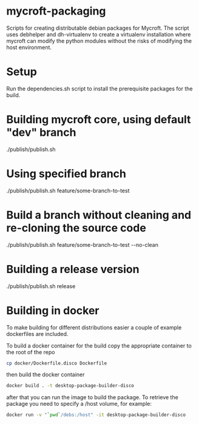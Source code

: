 # mycroft-packaging
Scripts for creating distributable debian packages for Mycroft. The script uses debhelper and dh-virtualenv to create a virtualenv installation where mycroft can modify the python modules without the risks of modifying the host environment.

# Setup
Run the dependencies.sh script to install the prerequisite packages for the build.

# Building mycroft core, using default "dev" branch
./publish/publish.sh
# Using specified branch
./publish/publish.sh feature/some-branch-to-test
# Build a branch without cleaning and re-cloning the source code
./publish/publish.sh feature/some-branch-to-test --no-clean
# Building a release version
./publish/publish.sh release

# Building in docker
To make building for different distributions easier a couple of example dockerfiles are included.

To build a docker container for the build copy the appropriate container to the root of the repo

```sh
cp docker/Dockerfile.disco Dockerfile
```

then build the docker container

```sh
docker build . -t desktop-package-builder-disco
```

after that you can run the image to build the package. To retrieve the package you need to specify a /host volume, for example:

```sh
docker run -v "`pwd`/debs:/host" -it desktop-package-builder-disco
```
